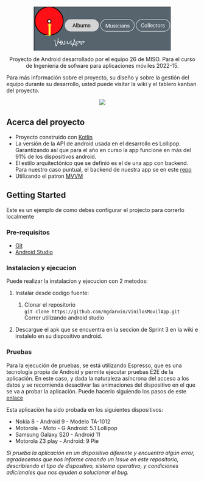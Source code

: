 <!-- PROJECT LOGO -->  
<br />  
<div align="center">  
  
<img src="https://github.com/rarangogi/tmp/blob/main/Screenshot%202022-11-05%20at%202.22.40%20PM.png?raw=true" align="center">  
  
  <p align="center">  
    Proyecto de Android desarrollado por el equipo 26 de MISO. Para el curso de Ingeniería de sofware para aplicaciones móviles 2022-15.  
  </p>  
<p align="left">  
    Para más información sobre el proyecto, su diseño y sobre la gestión del equipo durante su desarrollo, usted puede visitar  la wiki y el tablero kanban del proyecto.  
  </p>  
<img src="https://camo.githubusercontent.com/659a5990dce5fe14f8682e5ab72320da267738c0b2f84ddbb033eb2c41ccc8b3/68747470733a2f2f73697374656d61732e756e69616e6465732e6564752e636f2f696d616765732f686561646572732f3636333336366f2e706e67">
</div>  
  
  
  
<!-- ABOUT THE PROJECT -->  
## Acerca del proyecto  

* Proyecto construido con  [Kotlin](https://kotlinlang.org/)
* La versión de la API de android usada en el desarrollo es Lollipop. Garantizando así que para el año en curso la app funcione en más del 91% de los dispositivos android.
* El estilo arquitectónico que se definió es el de una app con backend.  Para nuestro caso puntual, el backend de nuestra app se en este [repo](https://github.com/MISW-4104-Web/BackVynils)
* Utilizando el patron [MVVM](https://developer.android.com/jetpack/guide?hl=es-419)
  
## Getting Started  
  
Este es un ejemplo de como debes configurar el projecto para correrlo localmente  
  
### Pre-requisitos  
* [Git](https://git-scm.com)
* [Android Studio](https://www.googleadservices.com/pagead/aclk?sa=L&ai=DChcSEwiJ6PmJ54f0AhWCoYYKHQsLAu8YABAAGgJ2dQ&ohost=www.google.com&cid=CAESQOD2CpmvaJ7w6L2exjF1tvuvqVaMAG_80FgpXq3E_s-rO2DaFiyL6XC_m7q3MGR2KmZTsKgYJW6KaqoeOIoXcVg&sig=AOD64_0G6D7MWUMOnBu0aGsX6GIs6MJgxg&q&adurl&ved=2ahUKEwi95_KJ54f0AhU0szEKHUzjDqkQ0Qx6BAgCEAE)  
  
### Instalacion y ejecucion  
  
Puede realizar la instalacion y ejecucion con 2 metodos:   
  
1. Instalar desde codigo fuente:  
   1. Clonar el repositorio  
   `git clone https://github.com/mgdarwin/VinilosMovilApp.git`  
  Correr utilizando android studio  
  
2. Descargue el apk que se encuentra en la seccion de Sprint 3 en la wiki e instalelo en su dispositivo android.   
  
### Pruebas  
  
Para la ejecución de pruebas, se está utilizando Espresso, que es una tecnología propia de Android y permite ejecutar pruebas E2E de la aplicación. En este caso, y dada la naturaleza asíncrona del acceso a los datos y se recomienda desactivar las animaciones del dispositivo en el que se va a probar la aplicación. Puede hacerlo siguiendo los pasos de este [enlace](https://mcmw.abilitynet.org.uk/how-disable-interface-animations-android-10)
  
Esta aplicación ha sido probada en los siguientes dispositivos:  
  
- Nokia 8 - Android 9 - Modelo TA-1012  
- Motorola - Moto  - G Android: 5.1 Lollipop
- Samsung Galaxy S20 - Android 11  
- Motorola Z3 play - Android: 9 Pie  
  
  
*Si prueba la aplicación en un dispositivo diferente y encuentra algún error, agradecemos que nos informe creando un Issue en este repositorio, describiendo el tipo de dispositivo, sistema operativo, y condiciones adicionales que nos ayuden a solucionar el bug.*
